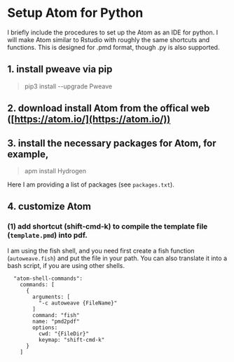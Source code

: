 # Setup Atom for Python

I briefly include the procedures to set up the Atom as an IDE for python. I will make Atom similar to Rstudio with roughly the same shortcuts and functions. This is designed for .pmd format, though .py is also supported.

## 1. install pweave via pip

> pip3 install --upgrade Pweave

## 2. download install Atom from the offical web ([https://atom.io/](https://atom.io/))

## 3. install the necessary packages for Atom, for example,  

> apm install Hydrogen

Here I am providing a list of packages (see `packages.txt`).

## 4. customize Atom

### (1) add shortcut (shift-cmd-k) to compile the template file (`template.pmd`) into pdf. 

I am using the fish shell, and you need first create a fish function (`autoweave.fish`) and put the file in your path. You can also translate it into a bash script, if you are using other shells. 

```{r remedy001}
  "atom-shell-commands":
    commands: [
      {
        arguments: [
          "-c autoweave {FileName}"
        ]
        command: "fish"
        name: "pmd2pdf"
        options:
          cwd: "{FileDir}"
          keymap: "shift-cmd-k"
      }
    ]
```




